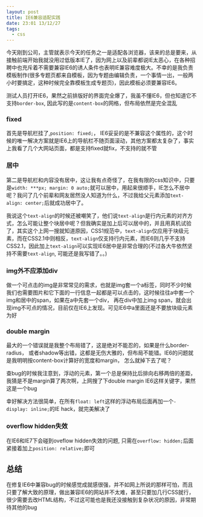 ```yaml
---
layout: post
title: IE6兼容适配实践
date: 23:01 13/12/27
tags:
  - css
---
```


今天刚到公司，主管就表示今天的任务之一是适配各浏览器，该来的总是要来，从接触前端开始我就没用过低版本IE了，因为网上以及前辈都说IE太恶心，在各种招聘中也充斥着不需要兼容IE6的诱人条件也表明IE兼容难度极大。不幸的是我负责模板制作(很多专题页都来自模板，因为专题由编辑负责，一个事情一出，一般两小时要搞定，这种时候完全靠模板生成专题页)，因此模板必须要兼容IE6。

测试人员打开IE6，果然之前排版好的界面完全爆了，我虽不懂IE6，但也知道它不支持`border-box`, 因此写的是`content-box`的网格，但布局依然是完全混乱

### fixed

首先是导航栏挂了,`position: fixed;`， IE6妥妥的是不兼容这个属性的，这个时候的唯一解决方案就是IE6上的导航栏不随页面滚动，其他方案都太复杂了，事实上我看了几个大网站页面，都是支持fixed就fix，不支持的就不管

### 居中

第二是导航栏和内容没有居中，这让我有点奇怪了，在我有限的css知识中，只要是`width: ***px; margin: 0 auto;`就可以居中，用起来很顺手，IE怎么不居中呢？我问了几个前辈和网友居然没人知道为什么，不过我给父元素添加`text-align: center;`后就成功居中了。

我说这个`text-align`的时候还被嘲笑了，他们说`text-align`是行内元素的对齐方式，怎么可能让整个块居中呢？但我确实是加上后可以居中的，并且用真机试验了，其实这个上网一搜就知道原因，CSS1规范中，`text-align`仅应用于块级元素，而在CSS2.1中则相反，`text-align`仅支持行内元素，而IE6则几乎不支持CSS2.1，因此加上`text-align`可以实现IE6居中是非常合理的(不过各大牛依然坚持不需要`text-align`, 可能还是我写错了。。)

### img外不应添加div

做一个可点击的img是非常常见的需求，也就是img套一个a标签，同时不少时候我们也需要图片和它下面的一行信息一起都是可以点击的，这时候往往a中套一个img和居中的span，如果在a中先套一个div， 再在div中加上img span，就会出现img不可点的情况，目前仅在IE6上发现。可见IE6中a里面还是不要放块级元素为好

### double margin

最大的一个错误就是我整个布局错了，这是绝对不能忍的，如果是什么border-radius， 或者shadow等出错，这都是无伤大雅的，但布局不能错。IE6的问题就是我明明按content-box计算好的宽度和margin， 怎么就掉下去了呢？

查bug的时候我注意到，浮动的元素，第一个总是保持比后排向右移两倍的差距，我猜是不是margin算了两次啊，上网搜了下double margin IE6这样关键字，果然这是一个bug

幸好解决方法很简单，在所有`float: left`这样的浮动布局后面再加一个`-display: inline;`的IE hack，就完美解决了

### overflow hidden失效

在IE6和IE7下会碰到oveflow hidden失效的问题, 只需在`overflow: hidden;`后面紧接着加上`position: relative;`即可


总结
---

在修复IE6中兼容bug的时候感觉成就感很强，并不如网上所说的那样可怕，而且只要了解大致的原理，做出兼容IE6的网站并不太难，甚至只要加几行CSS就行，很少需要去改HTML结构，不过这可能也是我还没接触到复杂状况的原因，非常期待其他的bug




